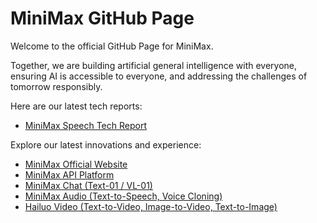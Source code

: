 # MiniMax GitHub Page

Welcome to the official GitHub Page for MiniMax.

Together, we are building artificial general intelligence with everyone, ensuring AI is accessible to everyone, and addressing the challenges of tomorrow responsibly.

Here are our latest tech reports:

- [MiniMax Speech Tech Report](https://minimax-ai.github.io/tts_tech_report/)



Explore our latest innovations and experience:

- [MiniMax Official Website](https://www.minimax.io)
- [MiniMax API Platform](https://www.minimax.io/platform)
- [MiniMax Chat (Text-01 / VL-01)](https://chat.minimax.io)
- [MiniMax Audio (Text-to-Speech, Voice Cloning)](https://www.minimax.io/audio)
- [Hailuo Video (Text-to-Video, Image-to-Video, Text-to-Image)](https://hailuoai.video/)
